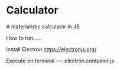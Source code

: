 # Calculator
A materialistic calculator in JS

How to run......
   
   Install Electron https://electronjs.org/
   
   Execute on terminal --- electron container.js
